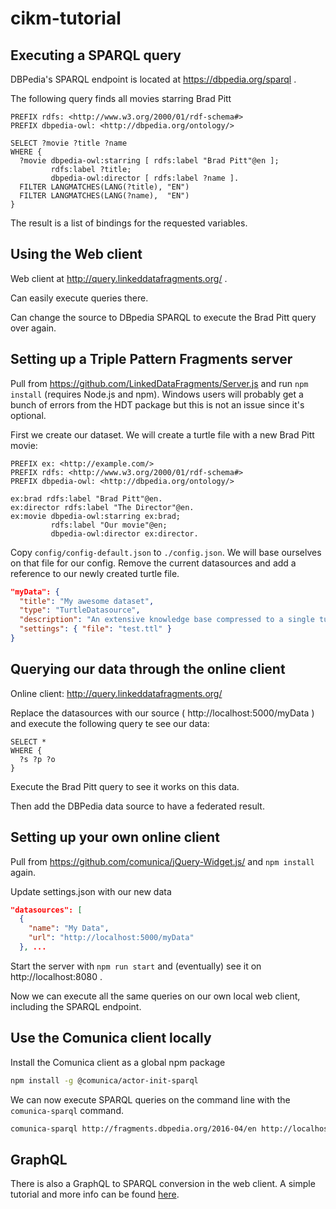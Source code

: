 # cikm-tutorial

## Executing a SPARQL query

DBPedia's SPARQL endpoint is located at https://dbpedia.org/sparql .

The following query finds all movies starring Brad Pitt

```sparql
PREFIX rdfs: <http://www.w3.org/2000/01/rdf-schema#>
PREFIX dbpedia-owl: <http://dbpedia.org/ontology/>

SELECT ?movie ?title ?name
WHERE {
  ?movie dbpedia-owl:starring [ rdfs:label "Brad Pitt"@en ];
         rdfs:label ?title;
         dbpedia-owl:director [ rdfs:label ?name ].
  FILTER LANGMATCHES(LANG(?title), "EN")
  FILTER LANGMATCHES(LANG(?name),  "EN")
}
```

The result is a list of bindings for the requested variables.

## Using the Web client
Web client at http://query.linkeddatafragments.org/ .

Can easily execute queries there.

Can change the source to DBpedia SPARQL to execute the Brad Pitt query over again.

## Setting up a Triple Pattern Fragments server
Pull from https://github.com/LinkedDataFragments/Server.js and run `npm install` (requires Node.js and npm). Windows users will probably get a bunch of errors from the HDT package but this is not an issue since it's optional.

First we create our dataset. We will create a turtle file with a new Brad Pitt movie:

```turtle
PREFIX ex: <http://example.com/>
PREFIX rdfs: <http://www.w3.org/2000/01/rdf-schema#>
PREFIX dbpedia-owl: <http://dbpedia.org/ontology/>

ex:brad rdfs:label "Brad Pitt"@en.
ex:director rdfs:label "The Director"@en.
ex:movie dbpedia-owl:starring ex:brad;
         rdfs:label "Our movie"@en;
         dbpedia-owl:director ex:director.
```

Copy `config/config-default.json` to `./config.json`.
We will base ourselves on that file for our config.
Remove the current datasources and add a reference to our newly created turtle file.
```json
"myData": {
  "title": "My awesome dataset",
  "type": "TurtleDatasource",
  "description": "An extensive knowledge base compressed to a single turtle file",
  "settings": { "file": "test.ttl" }
}
```

## Querying our data through the online client
Online client: http://query.linkeddatafragments.org/

Replace the datasources with our source ( http://localhost:5000/myData ) and execute the following query te see our data:
```sparql
SELECT *
WHERE {
  ?s ?p ?o
}
```

Execute the Brad Pitt query to see it works on this data.

Then add the DBPedia data source to have a federated result.

## Setting up your own online client
Pull from https://github.com/comunica/jQuery-Widget.js/ and `npm install` again.

Update settings.json with our new data
```json
"datasources": [
  {
    "name": "My Data",
    "url": "http://localhost:5000/myData"
  }, ...
```

Start the server with `npm run start` and (eventually) see it on http://localhost:8080 .

Now we can execute all the same queries on our own local web client, including the SPARQL endpoint.

## Use the Comunica client locally
Install the Comunica client as a global npm package
```bash
npm install -g @comunica/actor-init-sparql
```

We can now execute SPARQL queries on the command line with the `comunica-sparql` command.
```bash
comunica-sparql http://fragments.dbpedia.org/2016-04/en http://localhost:5000/myData "SELECT ?movie ?title ?name WHERE {  ?movie dbpedia-owl:starring [ rdfs:label \"Brad Pitt\"@en ];         rdfs:label ?title;         dbpedia-owl:director [ rdfs:label ?name ].  FILTER LANGMATCHES(LANG(?title), \"EN\")  FILTER LANGMATCHES(LANG(?name),  \"EN\") }"
```

## GraphQL
There is also a GraphQL to SPARQL conversion in the web client. A simple tutorial and more info can be found [here](https://gist.github.com/rubensworks/9d6eccce996317677d71944ed1087ea6).
